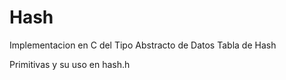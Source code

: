# Hash
Implementacion en C del Tipo Abstracto de Datos Tabla de Hash

Primitivas y su uso en hash.h
